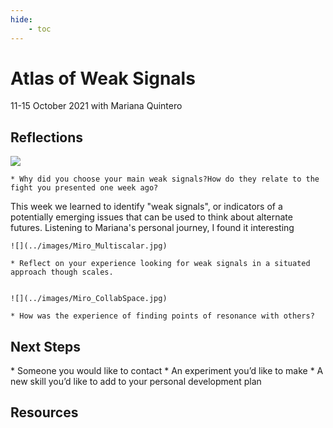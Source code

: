 ```yaml
---
hide:
    - toc
---
```


# Atlas of Weak Signals

11-15 October 2021
with Mariana Quintero

<h2>Reflections</h2>

![](../images/Miro_DesignSpace.jpg)

    * Why did you choose your main weak signals?How do they relate to the fight you presented one week ago?

This week we learned to identify "weak signals", or indicators of a potentially emerging issues that can be used to think about alternate futures. Listening to Mariana's personal journey, I found it interesting

    ![](../images/Miro_Multiscalar.jpg)

    * Reflect on your experience looking for weak signals in a situated approach though scales.


    ![](../images/Miro_CollabSpace.jpg)

    * How was the experience of finding points of resonance with others?


<h2>Next Steps</h2>
* Someone you would like to contact
* An experiment you’d like to make
* A new skill you’d like to add to your personal development plan


<h2>Resources</h2>
